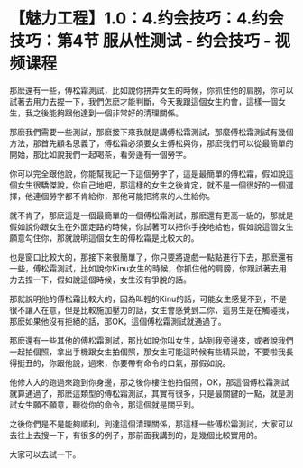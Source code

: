 # 【魅力工程】1.0：4.约会技巧：4.约会技巧：第4节 服从性测试 - 约会技巧 - 视频课程

那麽還有一些，傅松霜測試，比如說你拼弄女生的時候，你抓住他的肩膀，你可以試著去用力去捏一下，我們怎麽才能判斷，今天我跟這個女生約會，這樣一個女生，我之後能夠跟他達到一個非常好的清理關係。

那麽我們需要一些測試，那麽接下來我就是講傅松霜測試，那麼傅松霜測試有幾個方法，那首先顧名思義了，傅松霜必須要女生傅松與你，那麽我們可以從最簡單的開始，那比如說我們一起喝茶，看旁邊有一個勞字。

你可以完全跟他說，你能幫我記一下這個勞字了，這是最簡單的傅松霜，假如說這個女生很驕傑說，你自己地吧，那這樣的女生之後肯定，就不是一個很好的一個選擇，他連個勞字都不肯給你，那他可能把將來的人生給你。

就不肯了，那麽這是一個最簡單的一個傅松霜測試，那麽還有更高一級的，那就是假如說你跟女生在外面走路的時候，你試著可以把你手挽地給他，假如說這個女生願意勾住你，那就說明這個女生的傅松霜是比較大的。

也是窗口比較大的，那接下來很簡單了，你只要將遊戲一點點進行下去，那麽還有一些，傅松霜測試，比如說你Kinu女生的時候，你抓住他的肩膀，你跟試著去用力去捏一下，假如說這個時候，女生沒有爭脫的話。

那就說明他的傅松霜比較大的，因為叫輕的Kinu的話，可能女生感覺不到，不是很不讓人在意，但是比較施加壓力的話，女生會感覺到二你，這男生是在觸碰我，那麽如果他沒有拒絕的話，那OK，這個傅松霜測試就通過了。

那麽還有一些其他的傅松霜測試，那比如說你叫女生，站到我旁邊來，或者說我們一起拍個照，拿出手機跟女生拍個照，那女生可能這時候有些精采說，不要啦我長得挺丑的，你跟他說，過來，你要帶有命令的口氣，那假如說。

他修大大的跑過來跑到你身邊，那之後你樓住他拍個照，OK，那這個傅松霜測試就算通過了，那麽這類型的傅松霜測試，其實有很多，只是最關鍵的一點，就是測試女生願不願意，聽從你的命令，那這個就是關乎到。

之後你們是不是能夠順利，到達這個清理關係，那這樣一些傅松霜測試，大家可以去往上去搜一下，有很多的例子，那前面我講到的，是幾個比較實用的。

大家可以去試一下。